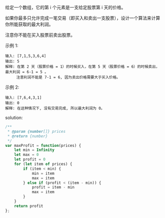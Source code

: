 给定一个数组，它的第 i 个元素是一支给定股票第 i 天的价格。

如果你最多只允许完成一笔交易（即买入和卖出一支股票），设计一个算法来计算你所能获取的最大利润。

注意你不能在买入股票前卖出股票。

示例 1:

```text
输入: [7,1,5,3,6,4]
输出: 5
解释: 在第 2 天（股票价格 = 1）的时候买入，在第 5 天（股票价格 = 6）的时候卖出，最大利润 = 6-1 = 5 。
     注意利润不能是 7-1 = 6, 因为卖出价格需要大于买入价格。
```

示例 2:

```text
输入: [7,6,4,3,1]
输出: 0
解释: 在这种情况下, 没有交易完成, 所以最大利润为 0。
```

solution:

```javascript
/**
 * @param {number[]} prices
 * @return {number}
 */
var maxProfit = function(prices) {
    let min = Infinity
    let max = 0
    let profit = 0
    for (let item of prices) {
        if (item < min) {
            min = item
            max = item
        } else if (profit < (item - min)) {
            profit = item - min
            max = item
        }
    }
    return profit
};
```
